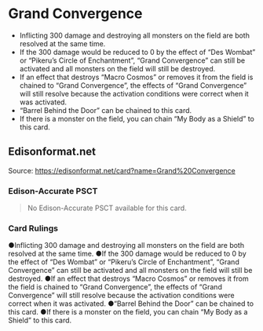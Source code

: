 # Grand Convergence

*   Inflicting 300 damage and destroying all monsters on the field are both resolved at the same time.
*   If the 300 damage would be reduced to 0 by the effect of “Des Wombat” or “Pikeru’s Circle of Enchantment”, “Grand Convergence” can still be activated and all monsters on the field will still be destroyed.
*   If an effect that destroys “Macro Cosmos” or removes it from the field is chained to “Grand Convergence”, the effects of “Grand Convergence” will still resolve because the activation conditions were correct when it was activated.
*   “Barrel Behind the Door” can be chained to this card.
*   If there is a monster on the field, you can chain “My Body as a Shield” to this card.

## Edisonformat.net

Source: https://edisonformat.net/card?name=Grand%20Convergence

### Edison-Accurate PSCT

> No Edison-Accurate PSCT available for this card.

### Card Rulings

●Inflicting 300 damage and destroying all monsters on the field are both resolved at the same time.
●If the 300 damage would be reduced to 0 by the effect of “Des Wombat” or “Pikeru’s Circle of Enchantment”, “Grand Convergence” can still be activated and all monsters on the field will still be destroyed.
●If an effect that destroys “Macro Cosmos” or removes it from the field is chained to “Grand Convergence”, the effects of “Grand Convergence” will still resolve because the activation conditions were correct when it was activated.
●“Barrel Behind the Door” can be chained to this card.
●If there is a monster on the field, you can chain “My Body as a Shield” to this card.
            
